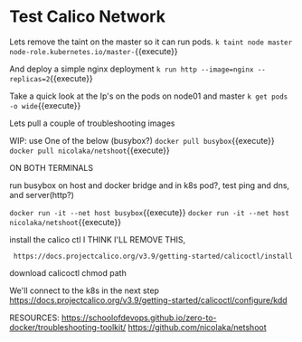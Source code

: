 # Test Calico Network

Lets remove the taint on the master so it can run pods.
`k taint node master node-role.kubernetes.io/master-`{{execute}}

And deploy a simple nginx deployment 
`k run http --image=nginx --replicas=2`{{execute}}

Take a quick look at the Ip's on the pods on node01 and master
`k get pods -o wide`{{execute}}

Lets pull a couple of troubleshooting images

WIP: use One of the below (busybox?)
`docker pull busybox`{{execute}}
`docker pull nicolaka/netshoot`{{execute}}

ON BOTH TERMINALS

run busybox on host and docker bridge and in k8s pod?, test ping and dns, and server(http?)

`docker run -it --net host busybox`{{execute}}
`docker run -it --net host nicolaka/netshoot`{{execute}}



install the calico ctl  I THINK I'LL REMOVE THIS, 
  
     https://docs.projectcalico.org/v3.9/getting-started/calicoctl/install 
  download calicoctl
  chmod
  path

We'll connect to the k8s in the next step
   https://docs.projectcalico.org/v3.9/getting-started/calicoctl/configure/kdd
   
RESOURCES:
https://schoolofdevops.github.io/zero-to-docker/troubleshooting-toolkit/
https://github.com/nicolaka/netshoot
   